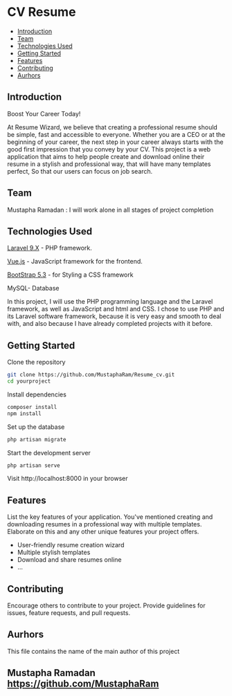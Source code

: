 # CV Resume


- [Introduction](#introduction)
- [Team](#team)
- [Technologies Used](#technologies)
- [Getting Started](#getting-started)
- [Features](#features)
- [Contributing](#contributing)
- [Aurhors](#aurhors)


## Introduction
Boost Your Career Today!
 
At Resume Wizard, we believe that creating a professional resume should be simple, fast and accessible to everyone. Whether you are a CEO or at the beginning of your career, the next step in your career always starts with the good first impression that you convey by your CV.
This project is a web application that aims to help people create and download online their resume in a stylish and professional way, that will have many templates perfect, So that our users can focus on job search.
 
## Team
Mustapha Ramadan : I will work alone in all stages of project completion

## Technologies Used
[Laravel 9.X](https://laravel.com/) - PHP framework.

[Vue.js](https://vuejs.org/) - JavaScript framework for the frontend.

[BootStrap 5.3](https://getbootstrap.com/) - for Styling a CSS framework

MySQL- Database


In this project, I will use the PHP programming language and the Laravel framework, as well as JavaScript and html and CSS.
I chose to use PHP and its Laravel software framework, because it is very easy and smooth to deal with, and also because I have already completed projects with it before.

## Getting Started
Clone the repository
```bash
git clone https://github.com/MustaphaRam/Resume_cv.git
cd yourproject
```

Install dependencies

```bash
composer install
npm install
```

Set up the database
``` bash
php artisan migrate
```

Start the development server
```bash
php artisan serve
```
Visit http://localhost:8000 in your browser


## Features

List the key features of your application. You've mentioned creating and downloading resumes in a professional way with multiple templates. Elaborate on this and any other unique features your project offers.

- User-friendly resume creation wizard
- Multiple stylish templates
- Download and share resumes online
- ...


## Contributing

Encourage others to contribute to your project. Provide guidelines for issues, feature requests, and pull requests.


## Aurhors

This file contains the name of the main author of this project

## Mustapha Ramadan <https://github.com/MustaphaRam><br/>

